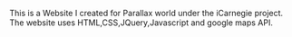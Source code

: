 This is a Website I created for Parallax world under the iCarnegie project. 
The website uses HTML,CSS,JQuery,Javascript and google maps API.

